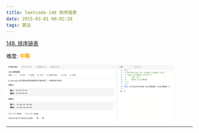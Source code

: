 ```yaml
---
title: leetcode-148 排序链表
date: 2015-03-01 00:02:28
tags: 算法
---
```


[148. 排序链表](https://leetcode-cn.com/problems/sort-list/)

难度:  <font color="orange">**中等**</font>


<img src="leetcode-148-排序链表/0.png" width = 90% height = 50% />


<br>

---